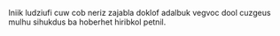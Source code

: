 Iniik ludziufi cuw cob neriz zajabla doklof adalbuk vegvoc dool cuzgeus mulhu sihukdus ba hoberhet hiribkol petnil.